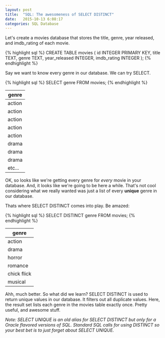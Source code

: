 ```yaml
---
layout: post
title:  "SQL: The awesomeness of SELECT DISTINCT"
date:   2015-10-13 6:08:17
categories: SQL Database
---
```


Let's create a movies database that stores the title, genre, year released, and imdb_rating of each movie. 

{% highlight sql %}
CREATE TABLE movies (
  id INTEGER PRIMARY KEY,
  title TEXT,
  genre TEXT,
  year_released INTEGER,
  imdb_rating INTEGER
);
{% endhighlight %}

Say we want to know every genre in our database. We can try SELECT.

{% highlight sql %}
SELECT genre FROM movies;
{% endhighlight %}

| genre         |
| ------------- |
| action        |
| action        |
| action        |
| action        |
| action        |
| drama         |
| drama         |
| drama         |
| etc...         |

OK, so looks like we're getting every genre for *every* movie in your database. And, it looks like we're going to be here a while. That's not cool considering what we really wanted was just a list of every **unique** genre in our database.

Thats where SELECT DISTINCT comes into play. Be amazed:

{% highlight sql %}
SELECT DISTINCT genre FROM movies;
{% endhighlight %}

| genre         |
| ------------- |
| action        |
| drama        |
| horror        |
| romance        |
| chick flick       |
| musical   |

Ahh, much better. So what did we learn? SELECT DISTINCT is used to return unique values in our database. It filters out all duplicate values. Here, the result set lists each genre in the movies table exactly once. Pretty useful, and awesome stuff.

*Note: SELECT UNIQUE is an old alias for SELECT DISTINCT but only for a Oracle flavored versions of SQL. Standard SQL calls for using DISTINCT so your best bet is to just forget about SELECT UNIQUE.* 



